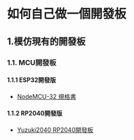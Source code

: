 <!--
 * @Author: hibana2077 hibana2077@gmail.com
 * @Date: 2023-05-14 11:43:16
 * @LastEditors: hibana2077 hibana2077@gmail.com
 * @LastEditTime: 2023-05-18 07:12:07
 * @FilePath: \smart_hydroponic_farm\doc\Dev_board.md
 * @Description: 这是默认设置,请设置`customMade`, 打开koroFileHeader查看配置 进行设置: https://github.com/OBKoro1/koro1FileHeader/wiki/%E9%85%8D%E7%BD%AE
-->
# 如何自己做一個開發板

## 1.模仿現有的開發板

### 1.1. MCU開發板

#### 1.1.1 ESP32開發版

- [NodeMCU-32 規格書](https://docs.ai-thinker.com/_media/esp32/docs/nodemcu-32_v1.3%E8%A7%84%E6%A0%BC%E4%B9%A6_-.pdf)

#### 1.1.2 RP2040開發版

- [Yuzuki2040 RP2040開發板](https://oshwhub.com/GloomyGhost/yuzuki2040)